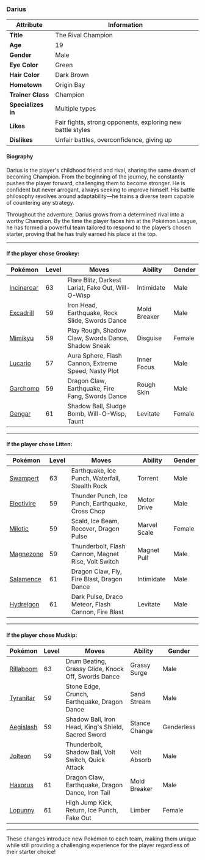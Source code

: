 ### Darius  
| Attribute     | Information |
|--------------|------------|
| **Title**    | The Rival Champion |
| **Age**      | 19 |
| **Gender**   | Male |
| **Eye Color**| Green |
| **Hair Color** | Dark Brown |
| **Hometown** | Origin Bay |
| **Trainer Class** | Champion |
| **Specializes in** | Multiple types |
| **Likes** | Fair fights, strong opponents, exploring new battle styles |
| **Dislikes** | Unfair battles, overconfidence, giving up |

#### Biography  
Darius is the player's childhood friend and rival, sharing the same dream of becoming Champion. From the beginning of the journey, he constantly pushes the player forward, challenging them to become stronger. He is confident but never arrogant, always seeking to improve himself. His battle philosophy revolves around adaptability—he trains a diverse team capable of countering any strategy.

Throughout the adventure, Darius grows from a determined rival into a worthy Champion. By the time the player faces him at the Pokémon League, he has formed a powerful team tailored to respond to the player’s chosen starter, proving that he has truly earned his place at the top.

---

#### If the player chose Grookey:

| Pokémon | Level | Moves | Ability | Gender |
|---------|-------|-------|---------|--------|
| [Incineroar](https://bulbapedia.bulbagarden.net/wiki/Incineroar_(Pokémon)) | 63 | Flare Blitz, Darkest Lariat, Fake Out, Will-O-Wisp | Intimidate | Male |
| [Excadrill](https://bulbapedia.bulbagarden.net/wiki/Excadrill_(Pokémon)) | 59 | Iron Head, Earthquake, Rock Slide, Swords Dance | Mold Breaker | Male |
| [Mimikyu](https://bulbapedia.bulbagarden.net/wiki/Mimikyu_(Pokémon)) | 59 | Play Rough, Shadow Claw, Swords Dance, Shadow Sneak | Disguise | Female |
| [Lucario](https://bulbapedia.bulbagarden.net/wiki/Lucario_(Pokémon)) | 57 | Aura Sphere, Flash Cannon, Extreme Speed, Nasty Plot | Inner Focus | Male |
| [Garchomp](https://bulbapedia.bulbagarden.net/wiki/Garchomp_(Pokémon)) | 59 | Dragon Claw, Earthquake, Fire Fang, Swords Dance | Rough Skin | Male |
| [Gengar](https://bulbapedia.bulbagarden.net/wiki/Gengar_(Pokémon)) | 61 | Shadow Ball, Sludge Bomb, Will-O-Wisp, Taunt | Levitate | Female |

---

#### If the player chose Litten:

| Pokémon | Level | Moves | Ability | Gender |
|---------|-------|-------|---------|--------|
| [Swampert](https://bulbapedia.bulbagarden.net/wiki/Swampert_(Pokémon)) | 63 | Earthquake, Ice Punch, Waterfall, Stealth Rock | Torrent | Male |
| [Electivire](https://bulbapedia.bulbagarden.net/wiki/Electivire_(Pokémon)) | 59 | Thunder Punch, Ice Punch, Earthquake, Cross Chop | Motor Drive | Male |
| [Milotic](https://bulbapedia.bulbagarden.net/wiki/Milotic_(Pokémon)) | 59 | Scald, Ice Beam, Recover, Dragon Pulse | Marvel Scale | Female |
| [Magnezone](https://bulbapedia.bulbagarden.net/wiki/Magnezone_(Pokémon)) | 59 | Thunderbolt, Flash Cannon, Magnet Rise, Volt Switch | Magnet Pull | Male |
| [Salamence](https://bulbapedia.bulbagarden.net/wiki/Salamence_(Pokémon)) | 61 | Dragon Claw, Fly, Fire Blast, Dragon Dance | Intimidate | Male |
| [Hydreigon](https://bulbapedia.bulbagarden.net/wiki/Hydreigon_(Pokémon)) | 61 | Dark Pulse, Draco Meteor, Flash Cannon, Fire Blast | Levitate | Male |

---

#### If the player chose Mudkip:

| Pokémon | Level | Moves | Ability | Gender |
|---------|-------|-------|---------|--------|
| [Rillaboom](https://bulbapedia.bulbagarden.net/wiki/Rillaboom_(Pokémon)) | 63 | Drum Beating, Grassy Glide, Knock Off, Swords Dance | Grassy Surge | Male |
| [Tyranitar](https://bulbapedia.bulbagarden.net/wiki/Tyranitar_(Pokémon)) | 59 | Stone Edge, Crunch, Earthquake, Dragon Dance | Sand Stream | Male |
| [Aegislash](https://bulbapedia.bulbagarden.net/wiki/Aegislash_(Pokémon)) | 59 | Shadow Ball, Iron Head, King's Shield, Sacred Sword | Stance Change | Genderless |
| [Jolteon](https://bulbapedia.bulbagarden.net/wiki/Jolteon_(Pokémon)) | 59 | Thunderbolt, Shadow Ball, Volt Switch, Quick Attack | Volt Absorb | Male |
| [Haxorus](https://bulbapedia.bulbagarden.net/wiki/Haxorus_(Pokémon)) | 61 | Dragon Claw, Earthquake, Dragon Dance, Iron Tail | Mold Breaker | Male |
| [Lopunny](https://bulbapedia.bulbagarden.net/wiki/Lopunny_(Pokémon)) | 61 | High Jump Kick, Return, Ice Punch, Fake Out | Limber | Female |


---

These changes introduce new Pokémon to each team, making them unique while still providing a challenging experience for the player regardless of their starter choice!
